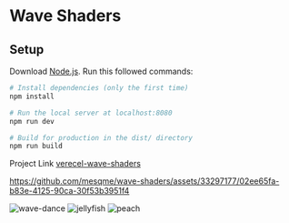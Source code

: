 # Wave Shaders

## Setup
Download [Node.js](https://nodejs.org/en/download/).
Run this followed commands:

``` bash
# Install dependencies (only the first time)
npm install

# Run the local server at localhost:8080
npm run dev

# Build for production in the dist/ directory
npm run build
```

Project Link [verecel-wave-shaders](https://wave-shaders.vercel.app/)

https://github.com/mesqme/wave-shaders/assets/33297177/02ee65fa-b83e-4125-90ca-30f53b3951f4

![wave-dance](https://github.com/mesqme/wave-shaders/assets/33297177/9b6c1f7b-397f-4254-8555-8d2bd8d4350b)
![jellyfish](https://github.com/mesqme/wave-shaders/assets/33297177/862e09e9-9b69-41ec-8f81-ebbd077fafc4)
![peach](https://github.com/mesqme/wave-shaders/assets/33297177/f751a39e-2cf1-4d4d-b811-d7aea06631ca)
